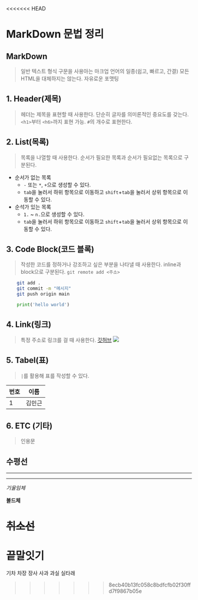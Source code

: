 <<<<<<< HEAD
# MarkDown 문법 정리

## MarkDown
> 일반 텍스트 형식 구문을 사용아는 마크업 언어의 일종(쉽고, 빠르고, 간결)
> 모든 HTML을 대체하지는 않는다.
> 자유로운 포맷팅

## 1. Header(제목)
>헤더는 제목을 표현할 때 사용한다.
>단순히 글자를 의미론적인 중요도를 갖는다.
> `<h1>`부터 `<h6>`까지 표현 가능.
> `#`의 개수로 표현한다.

## 2. List(목록)
> 목록을 나열할 때 사용한다.
> 순서가 필요한 목록과 순서가 필요없는 목록으로 구분된다.
* 순서가 없는 목록
  * `-` 또는 `*`, `+`으로 생성할 수 있다.
  * `tab`을 눌러서 하위 항목으로 이동하고 `shift`+`tab`을 눌러서 상위 항목으로 이동할 수 있다.
* 순석가 있는 목록
  * `1.` ~ `n.`으로 생성할 수 있다.
  * `tab`을 눌러서 하위 항목으로 이동하고 `shift`+`tab`을 눌러서 상위 항목으로 이동할 수 있다.

## 3. Code Block(코드 블록)
> 작성한 코드를 정하거나 강조하고 싶은 부분을 나타낼 때 사용한다.
> inline과 block으로 구분된다.
`git remote add <주소>`
``` bash
    git add . 
    git commit -m "메시지"
    git push origin main
```
``` python
    print('hello world')
```

## 4. Link(링크)
> 특정 주소로 링크를 걸 때 사용한다.
[깃허브](https://github.com)
![](https://velog.velcdn.com/images/chris-mk/post/ae4f81da-9343-4c47-8069-7867b33b1c04/image.png)

## 5. Tabel(표)
> `|`를 활용해 표를 작성할 수 있다.

|번호|이름|
|-|-|
|1|김민근|

## 6. ETC (기타)
> 인용문

수평선
---
***
___

*기울임체*

**볼드체**

~~취소선~~
=======
# 끝말잇기
기차
차장
장사
사과
과실
실타래
>>>>>>> 8ecb40b13fc058c8bdfcfb02f30ffd7f9867b05e
